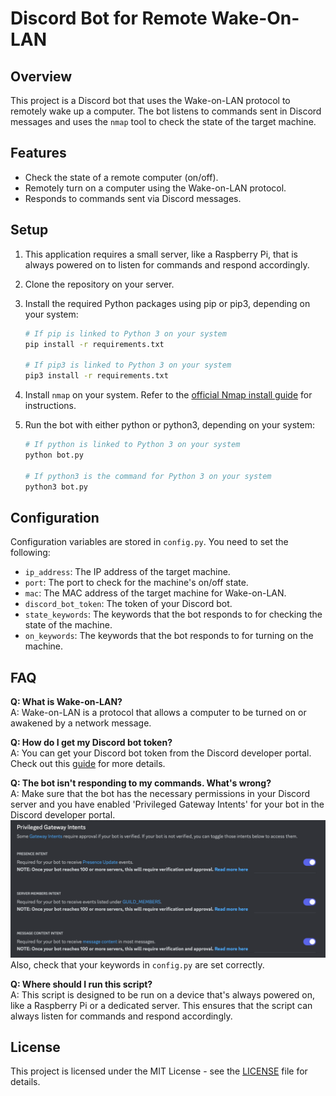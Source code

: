 # Discord Bot for Remote Wake-On-LAN

## Overview

This project is a Discord bot that uses the Wake-on-LAN protocol to remotely wake up a computer. The bot listens to commands sent in Discord messages and uses the `nmap` tool to check the state of the target machine.

## Features

- Check the state of a remote computer (on/off).
- Remotely turn on a computer using the Wake-on-LAN protocol.
- Responds to commands sent via Discord messages.

## Setup

1. This application requires a small server, like a Raspberry Pi, that is always powered on to listen for commands and respond accordingly.
2. Clone the repository on your server.
3. Install the required Python packages using pip or pip3, depending on your system:

    ```bash
    # If pip is linked to Python 3 on your system
    pip install -r requirements.txt

    # If pip3 is linked to Python 3 on your system
    pip3 install -r requirements.txt
    ```

4. Install `nmap` on your system. Refer to the [official Nmap install guide](https://nmap.org/book/install.html) for instructions.
5. Run the bot with either python or python3, depending on your system:

    ```bash
    # If python is linked to Python 3 on your system
    python bot.py

    # If python3 is the command for Python 3 on your system
    python3 bot.py
    ```

## Configuration

Configuration variables are stored in `config.py`. You need to set the following:

- `ip_address`: The IP address of the target machine.
- `port`: The port to check for the machine's on/off state.
- `mac`: The MAC address of the target machine for Wake-on-LAN.
- `discord_bot_token`: The token of your Discord bot.
- `state_keywords`: The keywords that the bot responds to for checking the state of the machine.
- `on_keywords`: The keywords that the bot responds to for turning on the machine.

## FAQ

**Q: What is Wake-on-LAN?**  
A: Wake-on-LAN is a protocol that allows a computer to be turned on or awakened by a network message.

**Q: How do I get my Discord bot token?**  
A: You can get your Discord bot token from the Discord developer portal. Check out this [guide](https://www.writebots.com/discord-bot-token/) for more details.

**Q: The bot isn't responding to my commands. What's wrong?**  
A: Make sure that the bot has the necessary permissions in your Discord server and you have enabled 'Privileged Gateway Intents' for your bot in the Discord developer portal.  
![Access Privileged Gateway Intents](./pictures/Access%20Privileged%20Gateway%20Intents.png)
Also, check that your keywords in `config.py` are set correctly.

**Q: Where should I run this script?**  
A: This script is designed to be run on a device that's always powered on, like a Raspberry Pi or a dedicated server. This ensures that the script can always listen for commands and respond accordingly.

## License

This project is licensed under the MIT License - see the [LICENSE](LICENSE) file for details.
